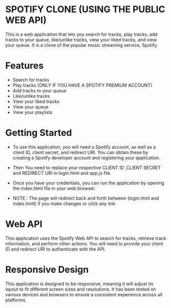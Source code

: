# SPOTIFY CLONE (USING THE PUBLIC WEB API)

This is a web application that lets you search for tracks, play tracks, add tracks to your queue, like/unlike tracks, view your liked tracks, and view your queue. It is a clone of the popular music streaming service, Spotify.

# Features

- Search for tracks
- Play tracks (ONLY IF YOU HAVE A SPOTIFY PREMIUM ACCOUNT)
- Add tracks to your queue
- Like/unlike tracks
- View your liked tracks
- View your queue
- View your playlists

# Getting Started

- To use this application, you will need a Spotify account, as well as a client ID, client secret, and redirect URI. You can obtain these by creating a Spotify developer account and registering your application.

- Then You need to replace your respective CLIENT ID ,CLIENT SECRET and REDIRECT URI in login.html and app.js file.

- Once you have your credentials, you can run the application by opening the index.html file in your web browser.

- NOTE : The page will redirect back and forth between (login.html and index.hmtl) if you make changes or click any link

# Web API

This application uses the Spotify Web API to search for tracks, retrieve track information, and perform other actions. You will need to provide your client ID and redirect URI to authenticate with the API.

# Responsive Design

This application is designed to be responsive, meaning it will adjust its layout to fit different screen sizes and resolutions. It has been tested on various devices and browsers to ensure a consistent experience across all platforms.
